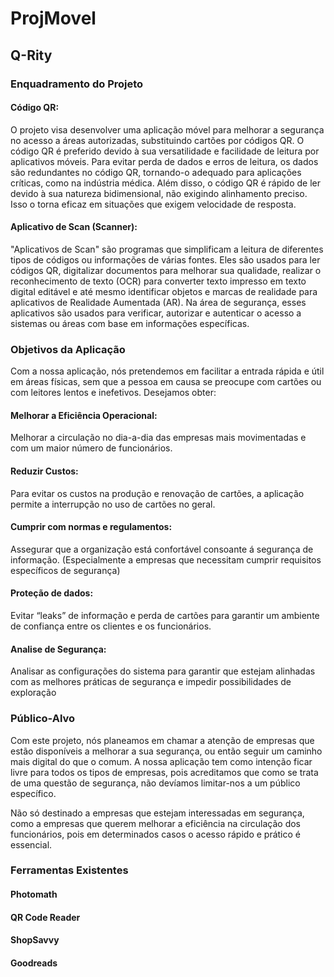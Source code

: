 # ProjMovel


## Q-Rity

### Enquadramento do Projeto 
#### Código QR: 
O projeto visa desenvolver uma aplicação móvel para melhorar a segurança no acesso a áreas autorizadas, substituindo cartões por códigos QR. O código QR é preferido devido à sua versatilidade e facilidade de leitura por aplicativos móveis. Para evitar perda de dados e erros de leitura, os dados são redundantes no código QR, tornando-o adequado para aplicações críticas, como na indústria médica. Além disso, o código QR é rápido de ler devido à sua natureza bidimensional, não exigindo alinhamento preciso. Isso o torna eficaz em situações que exigem velocidade de resposta.

#### Aplicativo de Scan (Scanner): 
"Aplicativos de Scan" são programas que simplificam a leitura de diferentes tipos de códigos ou informações de várias fontes. Eles são usados para ler códigos QR, digitalizar documentos para melhorar sua qualidade, realizar o reconhecimento de texto (OCR) para converter texto impresso em texto digital editável e até mesmo identificar objetos e marcas de realidade para aplicativos de Realidade Aumentada (AR). Na área de segurança, esses aplicativos são usados para verificar, autorizar e autenticar o acesso a sistemas ou áreas com base em informações específicas.

### Objetivos da Aplicação 
Com a nossa aplicação, nós pretendemos em facilitar a entrada rápida e útil em áreas físicas, sem que a pessoa em causa se preocupe com cartões ou com leitores lentos e inefetivos. Desejamos obter: 

#### Melhorar a Eficiência Operacional: 
Melhorar a circulação no dia-a-dia das empresas mais movimentadas e com um maior número de funcionários. 

#### Reduzir Custos:
Para evitar os custos na produção e renovação de cartões, a aplicação permite a interrupção no uso de cartões no geral. 

#### Cumprir com normas e regulamentos: 
Assegurar que a organização está confortável consoante á segurança de informação. (Especialmente a empresas que necessitam cumprir requisitos específicos de segurança) 
 
#### Proteção de dados: 
Evitar “leaks” de informação e perda de cartões para garantir um ambiente de confiança entre os clientes e os funcionários. 

#### Analise de Segurança: 
Analisar as configurações do sistema para garantir que estejam alinhadas com as melhores práticas de segurança e impedir possibilidades de exploração

### Público-Alvo
Com este projeto, nós planeamos em chamar a atenção de empresas que estão disponíveis a melhorar a sua segurança, ou então seguir um caminho mais digital do que o comum. A nossa aplicação tem como intenção ficar livre para todos os tipos de empresas, pois acreditamos que como se trata de uma questão de segurança, não devíamos limitar-nos a um público específico.  

Não só destinado a empresas que estejam interessadas em segurança, como a empresas que querem melhorar a eficiência na circulação dos funcionários, pois em determinados casos o acesso rápido e prático é essencial. 

### Ferramentas Existentes 
#### Photomath
#### QR Code Reader
#### ShopSavvy
#### Goodreads
